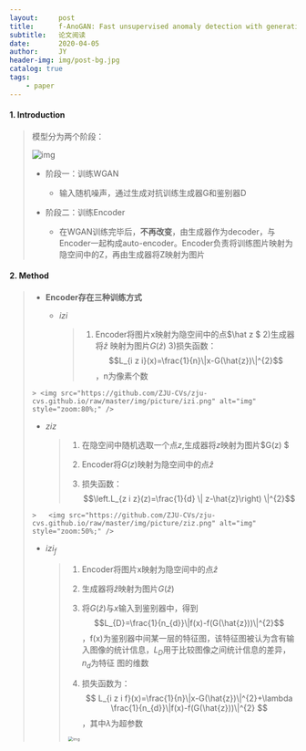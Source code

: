 ```yaml
---
layout:     post
title:      f-AnoGAN: Fast unsupervised anomaly detection with generative adversarial networks 
subtitle:   论文阅读
date:       2020-04-05
author:     JY
header-img: img/post-bg.jpg
catalog: true
tags:
    - paper
---
```




#### 1. Introduction

> 模型分为两个阶段：
>
> ![img](https://github.com/ZJU-CVs/zju-cvs.github.io/raw/master/img/picture/f-Anogan.png)
>
> - 阶段一：训练WGAN
>
>   - 输入随机噪声，通过生成对抗训练生成器G和鉴别器D
> - 阶段二：训练Encoder
>
>   - 在WGAN训练完毕后，**不再改变**，由生成器作为decoder，与Encoder一起构成auto-encoder。Encoder负责将训练图片映射为隐空间中的Z，再由生成器将Z映射为图片

#### 2. Method

> - **Encoder存在三种训练方式**
>
>   - $izi$
>
>     > 1) Encoder将图片x映射为隐空间中的点$\hat z $
>     > 2)生成器将$\hat z$ 映射为图片$G(\hat z)$ 
>     > 3)损失函数：$$L_{i z i}(x)=\frac{1}{n}\|x-G(\hat{z})\|^{2}$$，n为像素个数
>>
>     > <img src="https://github.com/ZJU-CVs/zju-cvs.github.io/raw/master/img/picture/izi.png" alt="img" style="zoom:80%;" />
>
>   - $ziz$
>   
>     > 1) 在隐空间中随机选取一个点$z$,生成器将$z$映射为图片$G(z)
>     > $
>     >
>     > 2) Encoder将$G(z)$映射为隐空间中的点$\hat z$
>     >
>     > 3) 损失函数：$$\left.L_{z i z}(z)=\frac{1}{d} \| z-\hat{z}\right) \|^{2}$$
>  >
>     >   <img src="https://github.com/ZJU-CVs/zju-cvs.github.io/raw/master/img/picture/ziz.png" alt="img" style="zoom:50%;" />
>   - $izi_f$
>   
>     > 1) Encoder将图片x映射为隐空间中的点$\hat z$
>     >
>     > 2) 生成器将$\hat z$映射为图片$G(\hat z)$
>     >
>     > 3) 将$G(\hat z)$与$x$输入到鉴别器中，得到$$L_{D}=\frac{1}{n_{d}}\|f(x)-f(G(\hat{z}))\|^{2}$$，f(x)为鉴别器中间某一层的特征图，该特征图被认为含有输入图像的统计信息，$L_D$用于比较图像之间统计信息的差异，$n_d$为特征 图的维数
>     >
>     > 4) 损失函数为：$$
>     > L_{i z i f}(x)=\frac{1}{n}\|x-G(\hat{z})\|^{2}+\lambda \frac{1}{n_{d}}\|f(x)-f(G(\hat{z}))\|^{2}
>     > $$，其中$\lambda$为超参数
>     >
>     > <img src="https://github.com/ZJU-CVs/zju-cvs.github.io/raw/master/img/picture/izif.png" alt="img" style="zoom:50%;" />
>     

